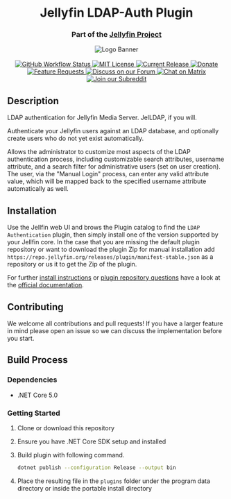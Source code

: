<h1 align="center">Jellyfin LDAP-Auth Plugin</h1>
<h3 align="center">Part of the <a href="https://jellyfin.media">Jellyfin Project</a></h3>

<p align="center">

<img alt="Logo Banner" src="https://raw.githubusercontent.com/jellyfin/jellyfin-ux/master/branding/SVG/banner-logo-solid.svg?sanitize=true"/>
<br/>
<br/>
<a href="https://github.com/jellyfin/jellyfin-plugin-ldapauth/actions?query=workflow%3A%22Test+Build+Plugin%22">
<img alt="GitHub Workflow Status" src="https://img.shields.io/github/workflow/status/jellyfin/jellyfin-plugin-ldapauth/Test%20Build%20Plugin.svg">
</a>
<a href="https://github.com/jellyfin/jellyfin-plugin-ldapauth">
<img alt="MIT License" src="https://img.shields.io/github/license/jellyfin/jellyfin-plugin-ldapauth.svg"/>
</a>
<a href="https://github.com/jellyfin/jellyfin-plugin-ldapauth/releases">
<img alt="Current Release" src="https://img.shields.io/github/release/jellyfin/jellyfin-plugin-ldapauth.svg"/>
</a>
<a href="https://opencollective.com/jellyfin">
<img alt="Donate" src="https://img.shields.io/opencollective/all/jellyfin.svg?label=backers"/>
</a>
<a href="https://features.jellyfin.org">
<img alt="Feature Requests" src="https://img.shields.io/badge/fider-vote%20on%20features-success.svg"/>
</a>
<a href="https://forum.jellyfin.org">
<img alt="Discuss on our Forum" src="https://img.shields.io/discourse/https/forum.jellyfin.org/users.svg"/>
</a>
<a href="https://matrix.to/#/+jellyfin:matrix.org">
<img alt="Chat on Matrix" src="https://img.shields.io/matrix/jellyfin:matrix.org.svg?logo=matrix"/>
</a>
<a href="https://www.reddit.com/r/jellyfin">
<img alt="Join our Subreddit" src="https://img.shields.io/badge/reddit-r%2Fjellyfin-%23FF5700.svg"/>
</a>
</p>

## Description

LDAP authentication for Jellyfin Media Server. JelLDAP, if you will.

Authenticate your Jellyfin users against an LDAP database, and optionally create users who do not yet exist automatically.

Allows the administrator to customize most aspects of the LDAP authentication process, including customizable search attributes, username attribute, and a search filter for administrative users (set on user creation). The user, via the "Manual Login" process, can enter any valid attribute value, which will be mapped back to the specified username attribute automatically as well.

## Installation

Use the Jellfin web UI and brows the Plugin catalog to find the `LDAP Authentication` plugin, then simply install one of the version supported by your Jellfin core.
In the case that you are missing the default plugin repository or want to download the plugin Zip for manual installation add `https://repo.jellyfin.org/releases/plugin/manifest-stable.json` as a repository or us it to get the Zip of the plugin.

For further [install instructions](https://jellyfin.org/docs/general/server/plugins/index.html#installing) or [plugin repository questions](https://jellyfin.org/docs/general/server/plugins/index.html#repositories) have a look at the [official documentation](https://jellyfin.org/docs/index.html).

## Contributing

We welcome all contributions and pull requests!
If you have a larger feature in mind please open an issue so we can discuss the implementation before you start.

## Build Process

### Dependencies

- .NET Core 5.0

### Getting Started
1. Clone or download this repository

2. Ensure you have .NET Core SDK setup and installed

3. Build plugin with following command.

   ```sh
   dotnet publish --configuration Release --output bin
   ```

4. Place the resulting file in the `plugins` folder under the program data directory or inside the portable install directory
